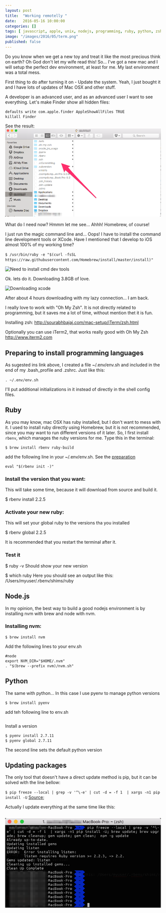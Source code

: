 ```yaml
---
layout: post
title:  "Working remotelly "
date:   2016-05-16 10:00:00
categories: []
tags: [ javascript, apple, unix, nodejs, programming, ruby, python, zsh ]
image: "/images/2016/05/term.png"
published: false
---
```


Do you know when we get a new toy and treat it like the most precious think on earth? Oh God don't let my wife read this!
So... I've got a new mac and I will setup the perfect dev environment, at least for me. My last environment was a total mess.

First thing to do after turning it on - Update the system. Yeah, I just bought it and I have lots of updates of Mac OSX and other stuff.

A developer is an advanced user, and as an advanced user I want to see everything. Let's make Finder show all hidden files:

```
defaults write com.apple.finder AppleShowAllFiles TRUE
killall Finder
```

See the result:
![Showing hidden files](/images/2016/05/hiddenfiles.png) 

What do I need now? Hmmm let me see... Ahhh! Homebrew, of course!

I just run the magic command line and... Oops! I have to install the command line development tools or XCode. Have I mentioned that I develop to iOS almost 100% of my working time?
 
 
 ```$ /usr/bin/ruby -e "$(curl -fsSL https://raw.githubusercontent.com/Homebrew/install/master/install)"```
 
![Need to install cmd dev tools](/images/2016/05/cmddevtools.png) 
 
 Ok. lets do it. Downloading 3.8GB of love.
 
![Downloading xcode](/images/2016/05/downloading.png) 
 
 
 After about 4 hours downloading with my lazy connection... I am back.
 
 I really love to work with "Oh My Zsh". It is not directly related to programming, but it saves me a lot of time, without mention thet it is fun.

 
Installing zsh:
http://sourabhbajaj.com/mac-setup/iTerm/zsh.html

Optionally you can use iTerm2, that works really good with Oh My Zsh http://www.iterm2.com

## <a name="envpreparation"></a>Preparing to install programming languages

As sugested ins link above, I created a file ~/.env/env.sh and included in the end of my .bash_profile and .zshrc. Just like this:

```. ~/.env/env.sh```

I'll put additional initializations in it instead of directly in the shell config files.

## Ruby

As you may know, mac OSX has ruby installed, but I don't want to mess with it.
I used to install ruby directly using Homebrew, but it is not recommended, since you may want to run different versions of it later. So, I first install `rbenv`, which manages the ruby versions for me.
Type this in the terminal:

```
$ brew install rbenv ruby-build
```

add the following line in your ~/.env/env.sh. See the [preparation](#envpreparation)

```
eval "$(rbenv init -)"
```

### Install the version that you want:
This will take some time, because it will download from source and build it.

$ rbenv install 2.2.5

### Activate your new ruby:
This will set your global ruby to the versions tha you installed

$ rbenv global 2.2.5

It is recommended that you restart the terminal after it.

### Test it


$ ruby -v
Should show your new version

$ which ruby
Here you should see an output like this: /Users/myuser/.rbenv/shims/ruby



## Node.js

In my opinion, the best way to build a good nodejs environment is by installing nvm with brew and node with nvm.

### Installing nvm:
```
$ brew install nvm
```

Add the following lines to your env.sh

```
#node 
export NVM_DIR="$HOME/.nvm"
. "$(brew --prefix nvm)/nvm.sh"

```

## Python
The same with python... In this case I use pyenv to manage python versions

```
$ brew install pyenv
```

add teh following line to env.sh

``` if which pyenv > /dev/null; then eval "$(pyenv init -)"; fi
```

Install a version

```
$ pyenv install 2.7.11
$ pyenv global 2.7.11
```
The second line sets the default python version

## Updating packages

The only tool that doesn't have a direct update method is pip, but it can be solved with the line bellow:

``` $ pip freeze --local | grep -v '^\-e' | cut -d = -f 1  | xargs -n1 pip install -U ``` [Source](http://stackoverflow.com/questions/2720014/upgrading-all-packages-with-pip);

Actually I update everything at the same time like this:

``` pip freeze --local | grep -v '^\-e' | cut -d = -f 1  | xargs -n1 pip install -U; brew update; brew upgrade; brew cleanup; gem update; gem clean;  npm -g update
``` 

![Term](/images/2016/05/term.png)

